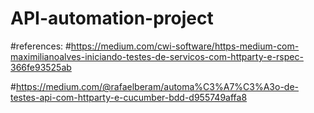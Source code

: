 # API-automation-project

#references:
#https://medium.com/cwi-software/https-medium-com-maximilianoalves-iniciando-testes-de-servicos-com-httparty-e-rspec-366fe93525ab

#https://medium.com/@rafaelberam/automa%C3%A7%C3%A3o-de-testes-api-com-httparty-e-cucumber-bdd-d955749affa8
